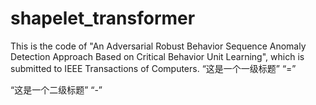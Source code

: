# shapelet_transformer
This is the code of "An Adversarial Robust Behavior Sequence Anomaly Detection Approach Based on Critical Behavior Unit Learning", which is submitted to IEEE Transactions of Computers.
“这是一个一级标题”
“=”

“这是一个二级标题”
“-”
